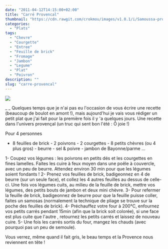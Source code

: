 ```yaml
---
date: "2011-04-12T14:15:00+02:00"
title: "Carré Provencal"
thumbnail: "https://cdn.rawgit.com/crokmou/images/v1.0.1/i/Samoussa-provencal-2.jpg"
categories:
  - "Plats"
tags:
  - "Chevre"
  - "Courgette"
  - "Entree"
  - "Feuille de brick"
  - "Fromage"
  - "Jambon"
  - "Legume"
  - "Plat"
  - "Poivron"
description: ""
slug: "carre-provencal"
---
```


[![](http://1.bp.blogspot.com/-YaSbbP0mDBI/UCbhLLmDc1I/AAAAAAAADC0/Doi1rtN-WRo/s320/Samoussa+provencal+bann.jpg)](http://1.bp.blogspot.com/-YaSbbP0mDBI/UCbhLLmDc1I/AAAAAAAADC0/Doi1rtN-WRo/s1600/Samoussa+provencal+bann.jpg)

_ _ Quelques temps que je n'ai pas eu l'occasion de vous écrire une recette (beaucoup de boulot en amont !), mais aujourd'hui je vais vous rédiger un petit plat que j'ai fait pour la première fois il y 'a quelques jours. Une recette dans l'univers provençal (un truc qui sent bon l'été : Ô joie !)

Pour 4 personnes

- 8 feuilles de brick - 2 poivrons - 2 courgettes - 8 petits chèvres (ou 4 plus gros) - beurre - sel & poivre - jambon de Bayonne/parme ...

1- Coupez vos légumes : les poivrons en petits dés et les courgettes en fines lamelles. Faites les cuire à feux moyen dans une poêle à couvercle, avec un peu de beurre. Attendez environ 30 min pour que les légumes soient fondants ! 2- Prenez vos feuilles de brick, badigeonnez en 4 de beurre (sur un seule face), et collez les 4 autres feuilles au dessus de celle-ci. Une fois vos légumes cuits, au milieu de la feuille de brick, mettre vos légumes, des petits bouts de jambon et deux mini chèvre. 3- Pour refermer la feuille de brick, badigeonnez de beurre pour que la feuille puisse coller, faites un samosas (normalement la technique de pliage se trouve sur la poche des feuilles de brick). 4- Préchauffez votre four à 200°C, enfournez vos petits carrés pendant 15min (afin que la brick soit colorée), si une face est plus cuite que l'autre , retournez les petits carrés et laissez de nouveau cuire. 5- Une fois les carrés sortis du four, mangez les chauds (avec pourquoi pas un peu de semoule).

Vous verrez, même quand il fait gris, le beau temps et la Provence nous reviennent en tête !